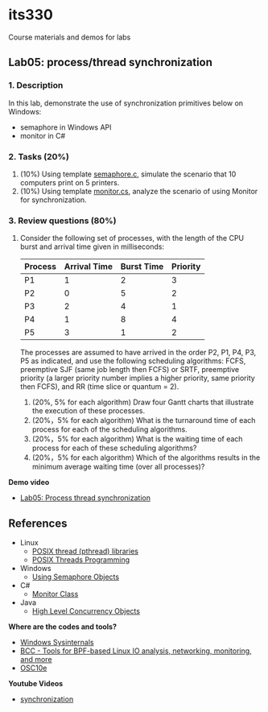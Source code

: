 # its330
Course materials and demos for labs

## Lab05: process/thread synchronization

### 1. Description

In this lab,  demonstrate the use of synchronization primitives below on Windows:
* semaphore in Windows API
* monitor in C#

### 2. Tasks (20%)
1. (10%) Using template [semaphore.c](./code/win/semaphore.c), simulate the scenario that 10 computers print on 5 printers.
2. (10%) Using template [monitor.cs](./code/cs/monitor.cs), analyze the scenario of using Monitor for synchronization.

### 3. Review questions (80%)
1. Consider the following set of processes, with the length of the CPU burst and arrival time given in milliseconds:
   
   | Process | Arrival Time | Burst Time | Priority |
   | ------- | ------------ | ---------- | -------- |
   | P1 | 1 | 2 | 3 |
   | P2 | 0 | 5 | 2 |
   | P3 | 2 | 4 | 1 |
   | P4 | 1 | 8 | 4 |
   | P5 | 3 | 1 | 2 |

   The processes are assumed to have arrived in the order P2, P1, P4, P3, P5 as indicated,  and use the following scheduling algorithms: FCFS, preemptive SJF (same job length then FCFS) or SRTF, preemptive priority (a larger priority number implies a higher priority, same priority then FCFS), and RR (time slice or quantum = 2).
   1. (20%, 5% for each algorithm) Draw four Gantt charts that illustrate the execution of these processes.
   2. (20%，5% for each algorithm) What is the turnaround time of each process for each of the scheduling algorithms.
   3. (20%，5% for each algorithm) What is the waiting time of each process for each of these scheduling algorithms?
   4. (20%，5% for each algorithm) Which of the algorithms results in the minimum average waiting time (over all processes)?

**Demo video**

* [Lab05: Process thread synchronization](https://youtu.be/-iAaeOo73QQ)


## References
* Linux
  * [POSIX thread (pthread) libraries](https://www.cs.cmu.edu/afs/cs/academic/class/15492-f07/www/pthreads.html)
  * [POSIX Threads Programming](https://computing.llnl.gov/tutorials/pthreads/)
* Windows
  * [Using Semaphore Objects](https://docs.microsoft.com/en-us/windows/win32/sync/using-semaphore-objects)
* C#
  * [Monitor Class](https://docs.microsoft.com/en-us/dotnet/api/system.threading.monitor?view=netframework-4.8)
* Java
  * [High Level Concurrency Objects](https://docs.oracle.com/javase/tutorial/essential/concurrency/highlevel.html)


**Where are the codes and tools?**
* [Windows Sysinternals](https://docs.microsoft.com/en-us/sysinternals/)
* [BCC - Tools for BPF-based Linux IO analysis, networking, monitoring, and more](https://github.com/iovisor/bcc)
* [OSC10e](https://github.com/greggagne/osc10e)


**Youtube Videos**
* [synchronization](https://youtu.be/GpTDNMjXsFM)




